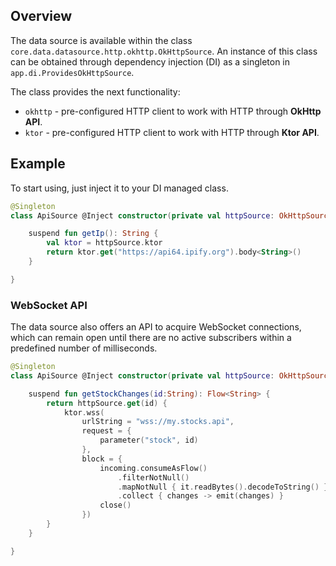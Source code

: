 ## Overview

The data source is available within the class `core.data.datasource.http.okhttp.OkHttpSource`. An instance of this class can be obtained through dependency injection (DI) as a singleton in `app.di.ProvidesOkHttpSource`.

The class provides the next functionality:

- `okhttp` - pre-configured HTTP client to work with HTTP through **OkHttp API**.
- `ktor` - pre-configured HTTP client to work with HTTP through **Ktor API**.

## Example

To start using, just inject it to your DI managed class.

```kotlin
@Singleton
class ApiSource @Inject constructor(private val httpSource: OkHttpSource) {

    suspend fun getIp(): String {
        val ktor = httpSource.ktor
        return ktor.get("https://api64.ipify.org").body<String>()
    }

}
```

### WebSocket API

The data source also offers an API to acquire WebSocket connections, which can remain open until there are no active subscribers within a predefined number of milliseconds.

```kotlin
@Singleton
class ApiSource @Inject constructor(private val httpSource: OkHttpSource) {

    suspend fun getStockChanges(id:String): Flow<String> {
        return httpSource.get(id) {
            ktor.wss(
                urlString = "wss://my.stocks.api",
                request = {
                    parameter("stock", id)
                },
                block = {
                    incoming.consumeAsFlow()
                        .filterNotNull()
                        .mapNotNull { it.readBytes().decodeToString() }
                        .collect { changes -> emit(changes) }
                    close()
                })
        }
    }

}
```

